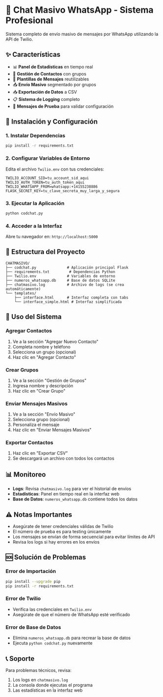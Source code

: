# 🚀 Chat Masivo WhatsApp - Sistema Profesional

Sistema completo de envío masivo de mensajes por WhatsApp utilizando la API de Twilio.

## ✨ Características

- 📊 **Panel de Estadísticas** en tiempo real
- 👥 **Gestión de Contactos** con grupos
- 📝 **Plantillas de Mensajes** reutilizables
- 📤 **Envío Masivo** segmentado por grupos
- 📥 **Exportación de Datos** a CSV
- 📋 **Sistema de Logging** completo
- 🔧 **Mensajes de Prueba** para validar configuración

## 🚀 Instalación y Configuración

### 1. Instalar Dependencias
```bash
pip install -r requirements.txt
```

### 2. Configurar Variables de Entorno
Edita el archivo `Twilio.env` con tus credenciales:
```
TWILIO_ACCOUNT_SID=tu_account_sid_aqui
TWILIO_AUTH_TOKEN=tu_auth_token_aqui
TWILIO_WHATSAPP_FROM=whatsapp:+14155238886
FLASK_SECRET_KEY=tu_clave_secreta_muy_larga_y_segura
```

### 3. Ejecutar la Aplicación
```bash
python codchat.py
```

### 4. Acceder a la Interfaz
Abre tu navegador en: `http://localhost:5000`

## 📁 Estructura del Proyecto

```
CHATMASIVO/
├── codchat.py              # Aplicación principal Flask
├── requirements.txt         # Dependencias Python
├── Twilio.env              # Variables de entorno
├── numeros_whatsapp.db     # Base de datos SQLite
├── chatmasivo.log          # Archivo de logs (se crea automáticamente)
└── templates/
    ├── interface.html      # Interfaz completa con tabs
    └── interface_simple.html # Interfaz simplificada
```

## 🔧 Uso del Sistema

### Agregar Contactos
1. Ve a la sección "Agregar Nuevo Contacto"
2. Completa nombre y teléfono
3. Selecciona un grupo (opcional)
4. Haz clic en "Agregar Contacto"

### Crear Grupos
1. Ve a la sección "Gestión de Grupos"
2. Ingresa nombre y descripción
3. Haz clic en "Crear Grupo"

### Enviar Mensajes Masivos
1. Ve a la sección "Envío Masivo"
2. Selecciona grupo (opcional)
3. Personaliza el mensaje
4. Haz clic en "Enviar Mensajes Masivos"

### Exportar Contactos
1. Haz clic en "Exportar CSV"
2. Se descargará un archivo con todos los contactos

## 📊 Monitoreo

- **Logs**: Revisa `chatmasivo.log` para ver el historial de envíos
- **Estadísticas**: Panel en tiempo real en la interfaz web
- **Base de Datos**: `numeros_whatsapp.db` contiene todos los datos

## ⚠️ Notas Importantes

- Asegúrate de tener credenciales válidas de Twilio
- El número de prueba es para testing únicamente
- Los mensajes se envían de forma secuencial para evitar límites de API
- Revisa los logs si hay errores en los envíos

## 🆘 Solución de Problemas

### Error de Importación
```bash
pip install --upgrade pip
pip install -r requirements.txt
```

### Error de Twilio
- Verifica las credenciales en `Twilio.env`
- Asegúrate de que el número de WhatsApp esté verificado

### Error de Base de Datos
- Elimina `numeros_whatsapp.db` para recrear la base de datos
- Ejecuta `python codchat.py` nuevamente

## 📞 Soporte

Para problemas técnicos, revisa:
1. Los logs en `chatmasivo.log`
2. La consola donde ejecutas el programa
3. Las estadísticas en la interfaz web
